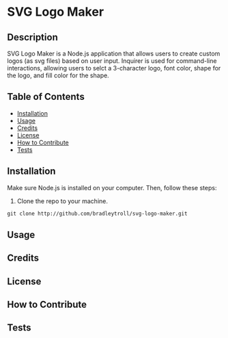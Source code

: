# SVG Logo Maker

## Description

SVG Logo Maker is a Node.js application that allows users to create custom logos (as svg files) based on user input. Inquirer is used for command-line interactions, allowing users to selct a 3-character logo, font color, shape for the logo, and fill color for the shape. 

## Table of Contents

- [Installation](#installation)
- [Usage](#usage)
- [Credits](#credits)
- [License](#license)
- [How to Contribute](#how-to-contribute)
- [Tests](#tests)

## Installation

Make sure Node.js is installed on your computer. Then, follow these steps:
1. Clone the repo to your machine. 
```md
git clone http://github.com/bradleytroll/svg-logo-maker.git
```

## Usage

## Credits

## License 

## How to Contribute

## Tests

